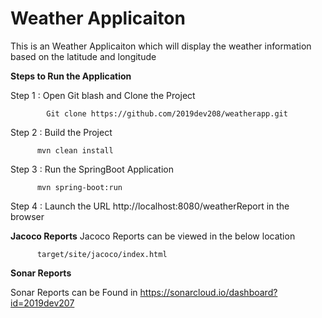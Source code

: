 # Weather Applicaiton
 
  This is an Weather Applicaiton which will display the weather information based on the latitude and longitude
  
<b>Steps to Run the Application</b>

Step 1 : Open Git blash and Clone the Project 

            Git clone https://github.com/2019dev208/weatherapp.git

Step 2 : Build the Project          

          mvn clean install

Step 3 : Run the SpringBoot Application

          mvn spring-boot:run      

Step 4  : Launch  the URL http://localhost:8080/weatherReport in the browser

<b> Jacoco Reports</b>
    Jacoco Reports can be viewed in the below location 
    
          target/site/jacoco/index.html
<b>Sonar Reports</b>

   Sonar Reports can be Found in 
   https://sonarcloud.io/dashboard?id=2019dev207
   
